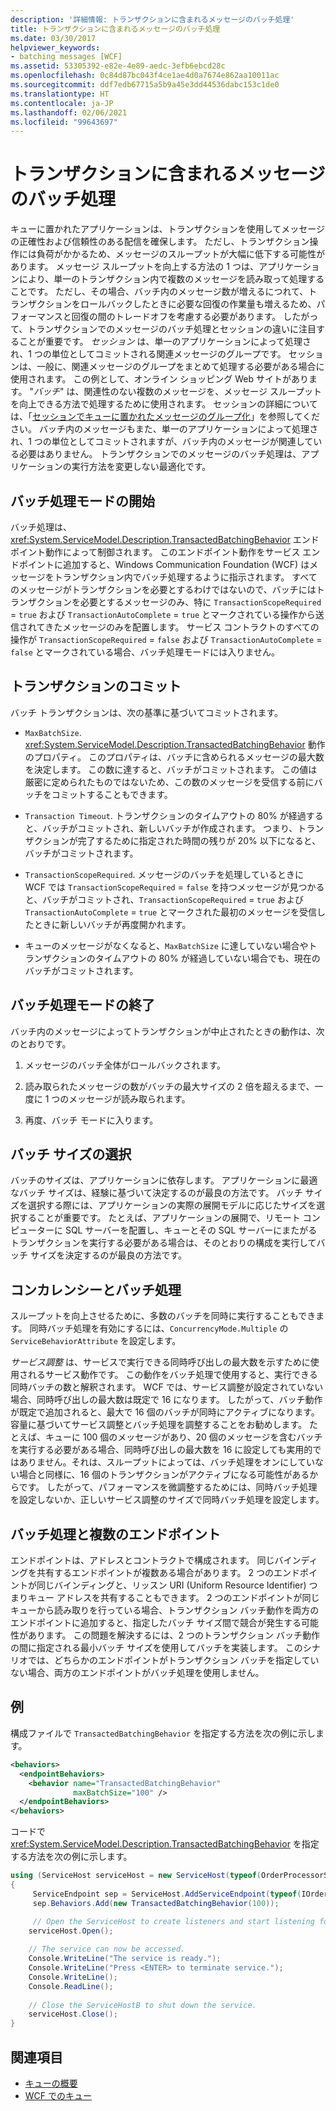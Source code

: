 ```yaml
---
description: '詳細情報: トランザクションに含まれるメッセージのバッチ処理'
title: トランザクションに含まれるメッセージのバッチ処理
ms.date: 03/30/2017
helpviewer_keywords:
- batching messages [WCF]
ms.assetid: 53305392-e82e-4e89-aedc-3efb6ebcd28c
ms.openlocfilehash: 0c84d87bc043f4ce1ae4d0a7674e862aa10011ac
ms.sourcegitcommit: ddf7edb67715a5b9a45e3dd44536dabc153c1de0
ms.translationtype: HT
ms.contentlocale: ja-JP
ms.lasthandoff: 02/06/2021
ms.locfileid: "99643697"
---
```

# <a name="batching-messages-in-a-transaction"></a>トランザクションに含まれるメッセージのバッチ処理

キューに置かれたアプリケーションは、トランザクションを使用してメッセージの正確性および信頼性のある配信を確保します。 ただし、トランザクション操作には負荷がかかるため、メッセージのスループットが大幅に低下する可能性があります。 メッセージ スループットを向上する方法の 1 つは、アプリケーションにより、単一のトランザクション内で複数のメッセージを読み取って処理することです。 ただし、その場合、バッチ内のメッセージ数が増えるにつれて、トランザクションをロールバックしたときに必要な回復の作業量も増えるため、パフォーマンスと回復の間のトレードオフを考慮する必要があります。 したがって、トランザクションでのメッセージのバッチ処理とセッションの違いに注目することが重要です。 *セッション* は、単一のアプリケーションによって処理され、1 つの単位としてコミットされる関連メッセージのグループです。 セッションは、一般に、関連メッセージのグループをまとめて処理する必要がある場合に使用されます。 この例として、オンライン ショッピング Web サイトがあります。 "*バッチ*" は、関連性のない複数のメッセージを、メッセージ スループットを向上できる方法で処理するために使用されます。 セッションの詳細については、「[セッションでキューに置かれたメッセージのグループ化](grouping-queued-messages-in-a-session.md)」を参照してください。 バッチ内のメッセージもまた、単一のアプリケーションによって処理され、1 つの単位としてコミットされますが、バッチ内のメッセージが関連している必要はありません。 トランザクションでのメッセージのバッチ処理は、アプリケーションの実行方法を変更しない最適化です。  
  
## <a name="entering-batching-mode"></a>バッチ処理モードの開始  

 バッチ処理は、<xref:System.ServiceModel.Description.TransactedBatchingBehavior> エンドポイント動作によって制御されます。 このエンドポイント動作をサービス エンドポイントに追加すると、Windows Communication Foundation (WCF) はメッセージをトランザクション内でバッチ処理するように指示されます。 すべてのメッセージがトランザクションを必要とするわけではないので、バッチにはトランザクションを必要とするメッセージのみ、特に `TransactionScopeRequired` = `true` および `TransactionAutoComplete` = `true` とマークされている操作から送信されてきたメッセージのみを配置します。 サービス コントラクトのすべての操作が `TransactionScopeRequired` = `false` および `TransactionAutoComplete` = `false` とマークされている場合、バッチ処理モードには入りません。  
  
## <a name="committing-a-transaction"></a>トランザクションのコミット  

 バッチ トランザクションは、次の基準に基づいてコミットされます。  
  
- `MaxBatchSize`. <xref:System.ServiceModel.Description.TransactedBatchingBehavior> 動作のプロパティ。 このプロパティは、バッチに含められるメッセージの最大数を決定します。 この数に達すると、バッチがコミットされます。 この値は厳密に定められたものではないため、この数のメッセージを受信する前にバッチをコミットすることもできます。  
  
- `Transaction Timeout`. トランザクションのタイムアウトの 80% が経過すると、バッチがコミットされ、新しいバッチが作成されます。 つまり、トランザクションが完了するために指定された時間の残りが 20% 以下になると、バッチがコミットされます。  
  
- `TransactionScopeRequired`. メッセージのバッチを処理しているときに WCF では `TransactionScopeRequired` = `false` を持つメッセージが見つかると、バッチがコミットされ、`TransactionScopeRequired` = `true` および `TransactionAutoComplete` = `true` とマークされた最初のメッセージを受信したときに新しいバッチが再度開かれます。  
  
- キューのメッセージがなくなると、`MaxBatchSize` に達していない場合やトランザクションのタイムアウトの 80% が経過していない場合でも、現在のバッチがコミットされます。  
  
## <a name="leaving-batching-mode"></a>バッチ処理モードの終了  

 バッチ内のメッセージによってトランザクションが中止されたときの動作は、次のとおりです。  
  
1. メッセージのバッチ全体がロールバックされます。  
  
2. 読み取られたメッセージの数がバッチの最大サイズの 2 倍を超えるまで、一度に 1 つのメッセージが読み取られます。  
  
3. 再度、バッチ モードに入ります。  
  
## <a name="choosing-the-batch-size"></a>バッチ サイズの選択  

 バッチのサイズは、アプリケーションに依存します。 アプリケーションに最適なバッチ サイズは、経験に基づいて決定するのが最良の方法です。 バッチ サイズを選択する際には、アプリケーションの実際の展開モデルに応じたサイズを選択することが重要です。 たとえば、アプリケーションの展開で、リモート コンピューターに SQL サーバーを配置し、キューとその SQL サーバーにまたがるトランザクションを実行する必要がある場合は、そのとおりの構成を実行してバッチ サイズを決定するのが最良の方法です。  
  
## <a name="concurrency-and-batching"></a>コンカレンシーとバッチ処理  

 スループットを向上させるために、多数のバッチを同時に実行することもできます。 同時バッチ処理を有効にするには、`ConcurrencyMode.Multiple` の `ServiceBehaviorAttribute` を設定します。  
  
 *サービス調整* は、サービスで実行できる同時呼び出しの最大数を示すために使用されるサービス動作です。 この動作をバッチ処理で使用すると、実行できる同時バッチの数と解釈されます。 WCF では、サービス調整が設定されていない場合、同時呼び出しの最大数は既定で 16 になります。 したがって、バッチ動作が既定で追加されると、最大で 16 個のバッチが同時にアクティブになります。 容量に基づいてサービス調整とバッチ処理を調整することをお勧めします。 たとえば、キューに 100 個のメッセージがあり、20 個のメッセージを含むバッチを実行する必要がある場合、同時呼び出しの最大数を 16 に設定しても実用的ではありません。それは、スループットによっては、バッチ処理をオンにしていない場合と同様に、16 個のトランザクションがアクティブになる可能性があるからです。 したがって、パフォーマンスを微調整するためには、同時バッチ処理を設定しないか、正しいサービス調整のサイズで同時バッチ処理を設定します。  
  
## <a name="batching-and-multiple-endpoints"></a>バッチ処理と複数のエンドポイント  

 エンドポイントは、アドレスとコントラクトで構成されます。 同じバインディングを共有するエンドポイントが複数ある場合があります。 2 つのエンドポイントが同じバインディングと、リッスン URI (Uniform Resource Identifier) つまりキュー アドレスを共有することもできます。 2 つのエンドポイントが同じキューから読み取りを行っている場合、トランザクション バッチ動作を両方のエンドポイントに追加すると、指定したバッチ サイズ間で競合が発生する可能性があります。 この問題を解決するには、2 つのトランザクション バッチ動作の間に指定される最小バッチ サイズを使用してバッチを実装します。 このシナリオでは、どちらかのエンドポイントがトランザクション バッチを指定していない場合、両方のエンドポイントがバッチ処理を使用しません。  
  
## <a name="example"></a>例  

 構成ファイルで `TransactedBatchingBehavior` を指定する方法を次の例に示します。  
  
```xml  
<behaviors>
  <endpointBehaviors>
    <behavior name="TransactedBatchingBehavior"
              maxBatchSize="100" />
  </endpointBehaviors>
</behaviors>
```  
  
 コードで <xref:System.ServiceModel.Description.TransactedBatchingBehavior> を指定する方法を次の例に示します。  
  
```csharp
using (ServiceHost serviceHost = new ServiceHost(typeof(OrderProcessorService)))
{
     ServiceEndpoint sep = ServiceHost.AddServiceEndpoint(typeof(IOrderProcessor), new NetMsmqBinding(), "net.msmq://localhost/private/ServiceModelSamplesTransacted");
     sep.Behaviors.Add(new TransactedBatchingBehavior(100));

     // Open the ServiceHost to create listeners and start listening for messages.
    serviceHost.Open();
  
    // The service can now be accessed.
    Console.WriteLine("The service is ready.");
    Console.WriteLine("Press <ENTER> to terminate service.");
    Console.WriteLine();
    Console.ReadLine();
  
    // Close the ServiceHostB to shut down the service.
    serviceHost.Close();
}  
```  
  
## <a name="see-also"></a>関連項目

- [キューの概要](queues-overview.md)
- [WCF でのキュー](queuing-in-wcf.md)
